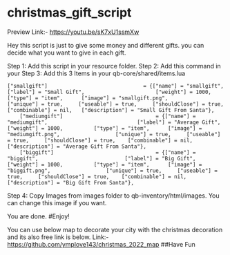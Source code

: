 # christmas_gift_script

Preview Link:-
https://youtu.be/sK7xU1ssmXw

Hey this script is just to give some money and different gifts. you can decide what you want to give in each gift.

Step 1:
Add this script in your resource folder.
Step 2:
Add this command in your 
Step 3:
Add this 3 Items in your qb-core/shared/items.lua
```
["smallgift"] 			 		 	     	= {["name"] = "smallgift", 						  	["label"] = "Small Gift",                    	["weight"] = 1000,          ["type"] = "item",      ["image"] = "smallgift.png",                  ["unique"] = true,     ["useable"] = true,     ["shouldClose"] = true,    ["combinable"] = nil,   ["description"] = "Small Gift From Santa"},
	["mediumgift"] 			 		 	     	= {["name"] = "mediumgift", 						  	["label"] = "Average Gift",                    	["weight"] = 1000,          ["type"] = "item",      ["image"] = "mediumgift.png",                  ["unique"] = true,     ["useable"] = true,     ["shouldClose"] = true,    ["combinable"] = nil,   ["description"] = "Average Gift From Santa"},
	["biggift"] 			 		 	     	= {["name"] = "biggift", 						  	["label"] = "Big Gift",                    	["weight"] = 1000,          ["type"] = "item",      ["image"] = "biggift.png",                  ["unique"] = true,     ["useable"] = true,     ["shouldClose"] = true,    ["combinable"] = nil,   ["description"] = "Big Gift From Santa"},
```
Step 4:
Copy Images from images folder to qb-inventory/html/images. You can change this image if you want.

You are done.
#Enjoy!



You can use below map to decorate your city with the christmas decoration and its also free link is below.
Link:-https://github.com/ymplove143/christmas_2022_map
##Have Fun
